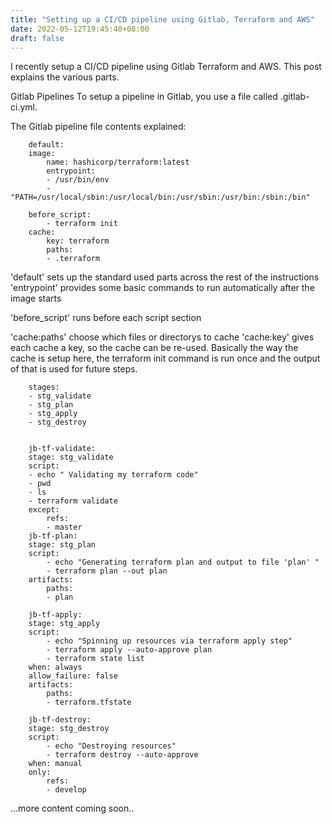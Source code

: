 ```yaml
---
title: "Setting up a CI/CD pipeline using Gitlab, Terraform and AWS"
date: 2022-05-12T19:45:40+08:00
draft: false
---
```


I recently setup a CI/CD pipeline using Gitlab Terraform and AWS.
This post explains the various parts.
<!--more-->




Gitlab Pipelines
To setup a pipeline in Gitlab, you use a file called .gitlab-ci.yml.

The Gitlab pipeline file contents explained:

        default:
        image:
            name: hashicorp/terraform:latest
            entrypoint:
            - /usr/bin/env
            - "PATH=/usr/local/sbin:/usr/local/bin:/usr/sbin:/usr/bin:/sbin:/bin"

        before_script:
            - terraform init
        cache:
            key: terraform
            paths:
            - .terraform

'default' sets up the standard used parts across the rest of the instructions
'entrypoint' provides some basic commands to run automatically after the image starts

'before_script' runs before each script section

'cache:paths' choose which files or directorys to cache
'cache:key' gives each cache a key, so the cache can be re-used. Basically the way the cache is setup here, the terraform init command is run once and the output of that is used for future steps.




        stages:
        - stg_validate
        - stg_plan
        - stg_apply
        - stg_destroy


        jb-tf-validate:
        stage: stg_validate
        script:
        - echo " Validating my terraform code"
        - pwd
        - ls
        - terraform validate
        except:
            refs:
            - master
        jb-tf-plan:
        stage: stg_plan
        script:
            - echo "Generating terraform plan and output to file 'plan' "
            - terraform plan --out plan
        artifacts:
            paths:
            - plan

        jb-tf-apply:
        stage: stg_apply
        script:
            - echo "Spinning up resources via terraform apply step"
            - terraform apply --auto-approve plan
            - terraform state list
        when: always
        allow_failure: false
        artifacts:
            paths:
            - terraform.tfstate

        jb-tf-destroy:
        stage: stg_destroy
        script:
            - echo "Destroying resources"
            - terraform destroy --auto-approve
        when: manual
        only:
            refs:
            - develop



...more content coming soon..
